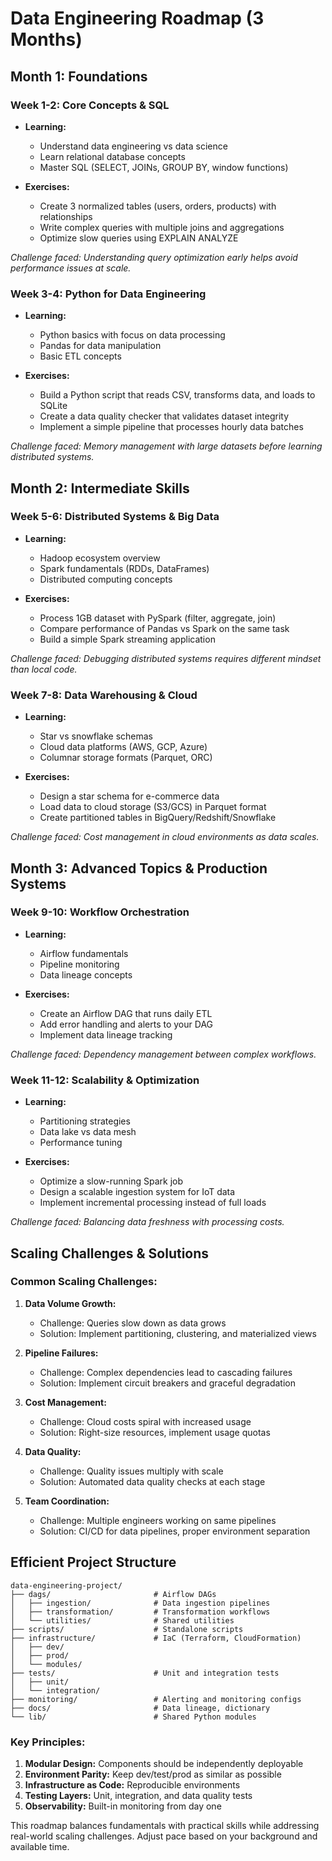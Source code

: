 # Data Engineering Roadmap (3 Months)

## Month 1: Foundations

### Week 1-2: Core Concepts & SQL
- **Learning:**
  - Understand data engineering vs data science
  - Learn relational database concepts
  - Master SQL (SELECT, JOINs, GROUP BY, window functions)
  
- **Exercises:**
  - Create 3 normalized tables (users, orders, products) with relationships
  - Write complex queries with multiple joins and aggregations
  - Optimize slow queries using EXPLAIN ANALYZE

*Challenge faced: Understanding query optimization early helps avoid performance issues at scale.*

### Week 3-4: Python for Data Engineering
- **Learning:**
  - Python basics with focus on data processing
  - Pandas for data manipulation
  - Basic ETL concepts
  
- **Exercises:**
  - Build a Python script that reads CSV, transforms data, and loads to SQLite
  - Create a data quality checker that validates dataset integrity
  - Implement a simple pipeline that processes hourly data batches

*Challenge faced: Memory management with large datasets before learning distributed systems.*

## Month 2: Intermediate Skills

### Week 5-6: Distributed Systems & Big Data
- **Learning:**
  - Hadoop ecosystem overview
  - Spark fundamentals (RDDs, DataFrames)
  - Distributed computing concepts
  
- **Exercises:**
  - Process 1GB dataset with PySpark (filter, aggregate, join)
  - Compare performance of Pandas vs Spark on the same task
  - Build a simple Spark streaming application

*Challenge faced: Debugging distributed systems requires different mindset than local code.*

### Week 7-8: Data Warehousing & Cloud
- **Learning:**
  - Star vs snowflake schemas
  - Cloud data platforms (AWS, GCP, Azure)
  - Columnar storage formats (Parquet, ORC)
  
- **Exercises:**
  - Design a star schema for e-commerce data
  - Load data to cloud storage (S3/GCS) in Parquet format
  - Create partitioned tables in BigQuery/Redshift/Snowflake

*Challenge faced: Cost management in cloud environments as data scales.*

## Month 3: Advanced Topics & Production Systems

### Week 9-10: Workflow Orchestration
- **Learning:**
  - Airflow fundamentals
  - Pipeline monitoring
  - Data lineage concepts
  
- **Exercises:**
  - Create an Airflow DAG that runs daily ETL
  - Add error handling and alerts to your DAG
  - Implement data lineage tracking

*Challenge faced: Dependency management between complex workflows.*

### Week 11-12: Scalability & Optimization
- **Learning:**
  - Partitioning strategies
  - Data lake vs data mesh
  - Performance tuning
  
- **Exercises:**
  - Optimize a slow-running Spark job
  - Design a scalable ingestion system for IoT data
  - Implement incremental processing instead of full loads

*Challenge faced: Balancing data freshness with processing costs.*

## Scaling Challenges & Solutions

### Common Scaling Challenges:
1. **Data Volume Growth:**
   - Challenge: Queries slow down as data grows
   - Solution: Implement partitioning, clustering, and materialized views

2. **Pipeline Failures:**
   - Challenge: Complex dependencies lead to cascading failures
   - Solution: Implement circuit breakers and graceful degradation

3. **Cost Management:**
   - Challenge: Cloud costs spiral with increased usage
   - Solution: Right-size resources, implement usage quotas

4. **Data Quality:**
   - Challenge: Quality issues multiply with scale
   - Solution: Automated data quality checks at each stage

5. **Team Coordination:**
   - Challenge: Multiple engineers working on same pipelines
   - Solution: CI/CD for data pipelines, proper environment separation

## Efficient Project Structure

```
data-engineering-project/
├── dags/                       # Airflow DAGs
│   ├── ingestion/              # Data ingestion pipelines
│   ├── transformation/         # Transformation workflows
│   └── utilities/              # Shared utilities
├── scripts/                    # Standalone scripts
├── infrastructure/             # IaC (Terraform, CloudFormation)
│   ├── dev/
│   ├── prod/
│   └── modules/
├── tests/                      # Unit and integration tests
│   ├── unit/
│   └── integration/
├── monitoring/                 # Alerting and monitoring configs
├── docs/                       # Data lineage, dictionary
└── lib/                        # Shared Python modules
```

### Key Principles:
1. **Modular Design:** Components should be independently deployable
2. **Environment Parity:** Keep dev/test/prod as similar as possible
3. **Infrastructure as Code:** Reproducible environments
4. **Testing Layers:** Unit, integration, and data quality tests
5. **Observability:** Built-in monitoring from day one

This roadmap balances fundamentals with practical skills while addressing real-world scaling challenges. Adjust pace based on your background and available time.